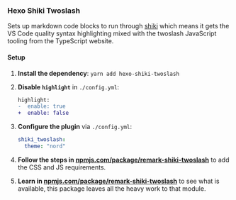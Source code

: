 ### Hexo Shiki Twoslash

Sets up markdown code blocks to run through [shiki](https://shiki.matsu.io) which means it gets the VS Code quality
syntax highlighting mixed with the twoslash JavaScript tooling from the TypeScript website.

#### Setup

1. **Install the dependency**: `yarn add hexo-shiki-twoslash`
1. **Disable `highlight`** in `./config.yml`:

   ```diff
   highlight:
   -  enable: true
   +  enable: false
   ```

1. **Configure the plugin** via `./config.yml`:

   ```yml
   shiki_twoslash:
     theme: "nord"
   ```

1. **Follow the steps in [npmjs.com/package/remark-shiki-twoslash](https://www.npmjs.com/package/remark-shiki-twoslash)** to add the CSS and JS requirements.
1. **Learn in [npmjs.com/package/remark-shiki-twoslash](https://www.npmjs.com/package/remark-shiki-twoslash)** to see what is available, this package leaves all the heavy work to that module.
